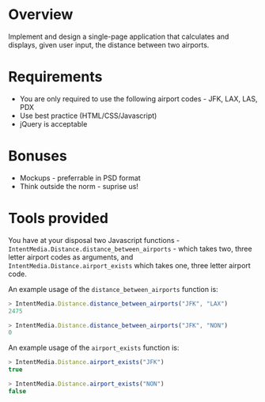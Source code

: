 # Overview

Implement and design a single-page application that calculates and displays, given user input, the distance between two airports.

# Requirements

- You are only required to use the following airport codes - JFK, LAX, LAS, PDX
- Use best practice (HTML/CSS/Javascript)
- jQuery is acceptable

# Bonuses

- Mockups - preferrable in PSD format
- Think outside the norm - suprise us!

# Tools provided

You have at your disposal two Javascript functions - `IntentMedia.Distance.distance_between_airports` - which takes two, three letter airport codes as arguments, and `IntentMedia.Distance.airport_exists` which takes one, three letter airport code. 

An example usage of the `distance_between_airports` function is:

```javascript
> IntentMedia.Distance.distance_between_airports("JFK", "LAX")
2475

> IntentMedia.Distance.distance_between_airports("JFK", "NON")
0
```

An example usage of the `airport_exists` function is:

```javascript
> IntentMedia.Distance.airport_exists("JFK")
true

> IntentMedia.Distance.airport_exists("NON")
false
```
